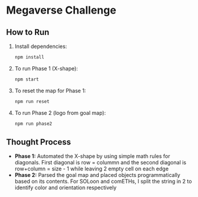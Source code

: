 # Megaverse Challenge

## How to Run

1. Install dependencies:
   ```bash
   npm install
   ```
2. To run Phase 1 (X-shape):
   ```bash
   npm start
   ```
3. To reset the map for Phase 1:
   ```bash
   npm run reset
   ```
4. To run Phase 2 (logo from goal map):
   ```bash
   npm run phase2
   ```

## Thought Process

- **Phase 1:** Automated the X-shape by using simple math rules for diagonals. First diagonal is row = colummn and the second diagonal is row+column = size - 1 while leaving 2 empty cell on each edge
- **Phase 2:** Parsed the goal map and placed objects programmatically based on its contents. For SOLoon and comETHs, I split the string in 2 to identify color and orientation respectively
